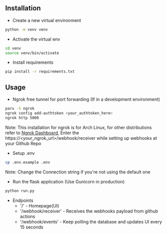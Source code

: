 ## Installation 

  - Create a new virtual environment 
  ```bash
  python -m venv venv
  ```

  - Activate the virtual env
  ```bash
  cd venv
  source venv/bin/activate
  ```

  - Install requirements
  ```bash
  pip install -r requirements.txt
  ```

## Usage

  - Ngrok free tunnel for port forwarding (If in a development environment)
  ```bash
  paru -S ngrok
  ngrok config add-authtoken <your_authtoken_here>
  ngrok http 5000
  ```
  Note: This installation for ngrok is for Arch Linux, for other distributions refer to [Ngrok Dashboard](https://dashboard.ngrok.com/get-started/setup/), Enter the https://<your_ngrok_url>/webhook/receiver while setting up webhooks at your Github Repo


  - Setup .env
  ```bash
  cp .env.example .env
  ```
  Note: Change the Connection string if you're not using the default one
  

  - Run the flask application (Use Gunicorn in production)
  ```bash
  python run.py
  ```

  - Endpoints
    - '/' - Homepage(UI)
    - '/webhook/receiver' - Receives the webhooks payload from github actions
    - '/webhook/events' - Keep polling the database and updates UI every 15 seconds

  
  
